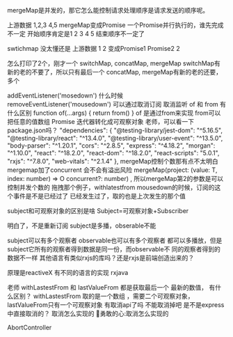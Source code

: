 
mergeMap是并发的，那它怎么能控制请求处理顺序是请求发送的顺序呢。

上游数据 1,2,3 4,5
mergeMap变成Promise
一个Promise并行执行的，谁先完成不一定
开始顺序肯定是1 2 3 4 5 
结束顺序不一定了

swtichmap 没太懂还是
上游数据 1     2
变成Promise1 Promise2
2

怎么打印了2个，刚才一个
switchMap, concatMap, mergeMap
switchMap有新的老的不要了，所以只有最后一个
 concatMap, mergeMap有新的老的还要，多个

addEventListener('mosedown') 什么时候 removeEventListener('mousedown')
可以通过取消订阅 取消监听
of 和 from 有什么区别
function of(...args) {
  return from()
}
of 是通过from来实现 from可以把任意的值数组 Promise 迭代器转化成可观察对象
老师，可以看一下package.json吗？
"dependencies": {
    "@testing-library/jest-dom": "^5.16.5",
    "@testing-library/react": "^13.4.0",
    "@testing-library/user-event": "^13.5.0",
    "body-parser": "^1.20.1",
    "cors": "^2.8.5",
    "express": "^4.18.2",
    "morgan": "^1.10.0",
    "react": "^18.2.0",
    "react-dom": "^18.2.0",
    "react-scripts": "5.0.1",
    "rxjs": "^7.8.0",
    "web-vitals": "^2.1.4"
  },
mergeMap控制个数那有点不太明白
mergemap加了concurrent 会不会有溢出风险
mergeMap(project: (value: T, index: number) => O concurrent?: number) ,
所以mergeMap第2的参数是可以控制并发个数的
拖拽那个例子，withlatestfrom mousedown的时候，订阅的这个事件是不是已经过了
已经发生过了，取的也是上次发生的那个值


subject和可观察对象的区别是啥
Subject=可观察对象+Subscriber

明白了，不是重新订阅
subject是多播，obserable不能

subject可以有多个观察者
observable也可以有多个观察者
都可以多播放，但是subject它所有的观察者得到数据是同一份，而observable不 同的观察者得到的数据不一样
其他语言有类似rxjs的库吗？还是rxjs是前端创造出来的？

原理是reactiveX
有不同的语言的实现
rxjava



老师 withLastestFrom 和 lastValueFrom 都是获取最后一个 最新的数值， 有什么区别？
withLastestFrom 取的是一个数组 ，需要二个可观察对象，
lastValueFrom只有一个可观察对象
有取消api了吗
不能取消掉吧 是不是express中直接取消的？
取消怎么实现的
勇敢的心:取消怎么实现的

AbortController